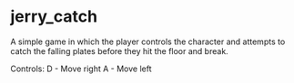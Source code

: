 # jerry_catch

A simple game in which the player controls the character and attempts to catch the falling plates before they hit the floor and break.

Controls:
D - Move right
A - Move left
